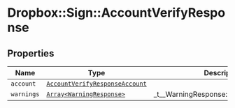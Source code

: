# Dropbox::Sign::AccountVerifyResponse



## Properties

| Name | Type | Description | Notes |
| ---- | ---- | ----------- | ----- |
| `account` | [```AccountVerifyResponseAccount```](AccountVerifyResponseAccount.md) |    |  |
| `warnings` | [```Array<WarningResponse>```](WarningResponse.md) |  _t__WarningResponse::LIST_DESCRIPTION  |  |

